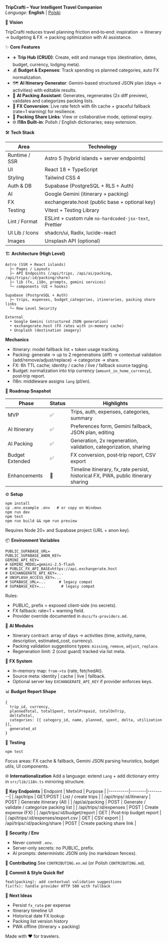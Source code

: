 **TripCrafti – Your Intelligent Travel Companion**  
_Language:_ **English** | [Polski](./README.md)

🌟 **Vision**

TripCrafti reduces travel planning friction end‑to‑end: inspiration → itinerary → budgeting & FX → packing optimization with AI assistance.

✨ **Core Features**

- ✈️ **Trip Hub (CRUD)**: Create, edit and manage trips (destination, dates, budget, currency, lodging meta).
- 💰 **Budget & Expenses**: Track spending vs planned categories, auto FX normalization.
- 🗺️ **AI Itinerary Generator**: Gemini-based structured JSON plan (days → activities) with editable results.
- 🧳 **AI Packing Assistant**: Generates, regenerates (2x diff preview), validates and categorizes packing lists.
- 🔄 **FX Conversion**: Live rate fetch with 6h cache + graceful fallback (rate=1 warning) for resilience.
- 🔗 **Packing Share Links**: View or collaborative mode, optional expiry.
- 🌐 **I18n Built‑in**: Polish / English dictionaries; easy extension.

🛠️ **Tech Stack**

| Area | Technology |
|------|------------|
| Runtime / SSR | Astro 5 (hybrid islands + server endpoints) |
| UI | React 18 + TypeScript |
| Styling | Tailwind CSS 4 |
| Auth & DB | Supabase (PostgreSQL + RLS + Auth) |
| AI | Google Gemini (itinerary + packing) |
| FX | exchangerate.host (public base + optional key) |
| Testing | Vitest + Testing Library |
| Lint / Format | ESLint + custom rule `no-hardcoded-jsx-text`, Prettier |
| UI Lib / Icons | shadcn/ui, Radix, lucide-react |
| Images | Unsplash API (optional) |

🏗️ **Architecture (High Level)**
```
Astro (SSR + React islands)
  ├─ Pages / Layouts
  ├─ API Endpoints (/api/trips, /api/ai/packing, /api/trips/:id/packing/share)
  ├─ lib (fx, i18n, prompts, gemini services)
  └─ components (UI + hooks)

Supabase (PostgreSQL + Auth)
  ├─ trips, expenses, budget_categories, itineraries, packing share links
  └─ Row Level Security

External
  • Google Gemini (structured JSON generation)
  • exchangerate.host (FX rates with in‑memory cache)
  • Unsplash (destination imagery)
```

**Mechanics**
- Itinerary: model fallback list + token usage tracking.
- Packing: generate → up to 2 regenerations (diff) → contextual validation (add/remove/adjust/replace) → categorize → share.
- FX: 6h TTL cache; identity / cache / live / fallback source tagging.
- Budget: normalization into trip currency (`amount_in_home_currency`), post‑trip report.
- I18n: middleware assigns `lang` (pl/en).

🚀 **Roadmap Snapshot**

| Phase | Status | Highlights |
|-------|--------|------------|
| MVP | ✅ | Trips, auth, expenses, categories, summary |
| AI Itinerary | ✅ | Preferences form, Gemini fallback, JSON plan, editing |
| AI Packing | ✅ | Generation, 2x regeneration, validation, categorization, sharing |
| Budget Extended | ✅ | FX conversion, post‑trip report, CSV export |
| Enhancements | 🚧 | Timeline itinerary, fx_rate persist, historical FX, PWA, public itinerary sharing |

⚙️ **Setup**
```
npm install
cp .env.example .env   # or copy on Windows
npm run dev
npm test
npm run build && npm run preview
```
Requires Node 20+ and Supabase project (URL + anon key).

📦 **Environment Variables**
```
PUBLIC_SUPABASE_URL=
PUBLIC_SUPABASE_ANON_KEY=
GEMINI_API_KEY=
# GEMINI_MODEL=gemini-2.5-flash
# PUBLIC_FX_API_BASE=https://api.exchangerate.host
# EXCHANGERATE_API_KEY=...
# UNSPLASH_ACCESS_KEY=...
# SUPABASE_URL=...      # legacy compat
# SUPABASE_KEY=...       # legacy compat
```
Rules:
- PUBLIC_ prefix = exposed client-side (no secrets).
- FX fallback: rate=1 + warning field.
- Provider override documented in `docs/fx-providers.md`.

🧠 **AI Modules**
- Itinerary contract: array of days → activities (time, activity_name, description, estimated_cost, currency).
- Packing validation suggestions types: `missing`, `remove`, `adjust`, `replace`.
- Regeneration limit: 2 (cost guard) tracked via list meta.

💱 **FX System**
- In-memory map: `from->to` {rate, fetchedAt}.
- Source meta: identity | cache | live | fallback.
- Optional server key `EXCHANGERATE_API_KEY` if provider enforces keys.

📊 **Budget Report Shape**
```
{
  trip_id, currency,
  plannedTotal, totalSpent, totalPrepaid, totalOnTrip,
  deltaTotal,
  categories: [{ category_id, name, planned, spent, delta, utilization }],
  generated_at
}
```

🧪 **Testing**
```
npm test
```
Focus areas: FX cache & fallback, Gemini JSON parsing heuristics, budget utils, UI components.

🌐 **Internationalization**
Add a language: extend `Lang` + add dictionary entry in `src/lib/i18n.ts` mirroring structure.

🔗 **Key Endpoints**
| Endpoint | Method | Purpose |
|----------|--------|---------|
| /api/trips | GET/POST | List / create trips |
| /api/trips/:id/itinerary | POST | Generate itinerary (AI) |
| /api/ai/packing | POST | Generate / validate / categorize packing list |
| /api/trips/:id/expenses | POST | Create expense (FX) |
| /api/trips/:id/budget/report | GET | Post‑trip budget report |
| /api/trips/:id/expenses/export.csv | GET | CSV export |
| /api/trips/:id/packing/share | POST | Create packing share link |

🔐 **Security / Env**
- Never commit `.env`.
- Server-only secrets: no PUBLIC_ prefix.
- AI prompts: deterministic JSON only (no markdown fences).

🤝 **Contributing**
See `CONTRIBUTING.en.md` (or Polish `CONTRIBUTING.md`).

📝 **Commit & Style Quick Ref**
```
feat(packing): add contextual validation suggestions
fix(fx): handle provider HTTP 500 with fallback
```

📌 **Next Ideas**
- Persist `fx_rate` per expense
- Itinerary timeline UI
- Historical date FX lookup
- Packing list version history
- PWA offline (itinerary + packing)

Made with ❤️ for travelers.
